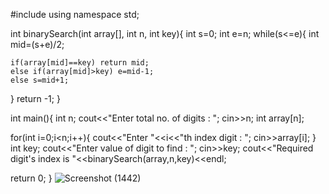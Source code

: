 #include<iostream>
using namespace std;

int binarySearch(int array[], int n, int key){
  int s=0; int e=n;
  while(s<=e){
    int mid=(s+e)/2;

    if(array[mid]==key) return mid;
    else if(array[mid]>key) e=mid-1;
    else s=mid+1;
  }
  return -1;
}

int main(){
  int n;
  cout<<"Enter total no. of digits : ";
  cin>>n;
  int array[n];

  for(int i=0;i<n;i++){
    cout<<"Enter "<<i<<"th index digit : ";
    cin>>array[i];
  }
  int key;
  cout<<"Enter value of digit to find : ";
  cin>>key;
  cout<<"Required digit's index is "<<binarySearch(array,n,key)<<endl;

  return 0;
}
![Screenshot (1442)](https://user-images.githubusercontent.com/77963232/131237218-acbf2dda-9151-4c79-87df-d9f68c11f6a4.png)
